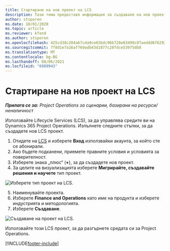 ```yaml
---
title: Стартиране на нов проект на LCS
description: Тази тема предоставя информация за създаване на нов проект в LCS за вашата среда в Project Operations.
author: stsporen
ms.date: 10/01/2020
ms.topic: article
ms.reviewer: kfend
ms.author: stsporen
ms.openlocfilehash: 425cd38c204a67cda9ce03bdc96b728e03499c87aeddd6f62924b57e16b21167
ms.sourcegitcommit: 7f8d1e7a16af769adb43d1877c28fdce53975db8
ms.translationtype: MT
ms.contentlocale: bg-BG
ms.lasthandoff: 08/06/2021
ms.locfileid: "6989943"
---
```

# <a name="start-a-new-lcs-project"></a>Стартиране на нов проект на LCS

_**Прилага се за:** Project Operations за сценарии, базирани на ресурси/неналичност_

Използвайте Lifecycle Services (LCS), за да управлява средите ви на Dynamics 365 Project Operations. Изпълнете следните стъпки, за да създадете нов LCS проект.

1. Отидете на [LCS](https://lcs.dynamics.com/Logon/Index) и изберете **Вход** използвайки акаунта, за който сте се абонирали.
2. Ако бъдете подканени, приемете правните условия и условията за поверителност.
3. Изберете знака „плюс“ (**+**), за да създадете нов проект.
4. За целите на визуализацията изберете **Мигрирайте, създавайте решения и научете** тип проект.

  ![Изберете тип проект на LCS.](./media/create-lcs-1.png)

5. Наименувайте проекта. 
6. Изберете **Finance and Operations** като име на продукта и изберете индустрията и методологията. 
7. Изберете **Създаване**.

![Създаване на проект на LCS.](./media/create-lcs-2.png)

Използвайте този LCS проект, за да разгърнете средата си за Project Operations.



[!INCLUDE[footer-include](../includes/footer-banner.md)]